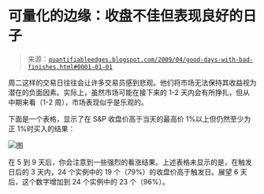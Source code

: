 <!--yml

分类：未分类

date: 2024-05-18 13:24:24

-->

# 可量化的边缘：收盘不佳但表现良好的日子

> 来源：[`quantifiableedges.blogspot.com/2009/04/good-days-with-bad-finishes.html#0001-01-01`](http://quantifiableedges.blogspot.com/2009/04/good-days-with-bad-finishes.html#0001-01-01)

周二这样的交易日往往会让许多交易员感到悲观。他们将市场无法保持其收益视为潜在的负面因素。实际上，虽然市场可能在接下来的 1-2 天内会有所挣扎，但从中期来看（1-2 周），市场表现似乎是乐观的。

下面是一个表格，显示了在 S&P 收盘价高于当天的最高价 1%以上但仍然至少为正 1%时买入的结果：

![图](https://blogger.googleusercontent.com/img/b/R29vZ2xl/AVvXsEgN4lBKhVOxlmQaKmdMqC6QoEShW2IWhryeUlN5gU_j3HbI_i-L0bFecf8Y7yWtoEtSV3IGzuNFY3k1AI4AfPOzgK1NISAyzOkJgtYfwZ9FdxctNuryx6-Qgwlw6N0LtvdU3a9ktsybygs/s1600-h/2009-4-15+png.PNG)

在 5 到 9 天后，你会注意到一些强烈的看涨结果。上述表格未显示的是，在触发日后的 3 天内，24 个实例中的 19 个（79%）的收盘价高于触发日。展望 6 天后，这个数字增加到 24 个实例中的 23 个（96%）。
